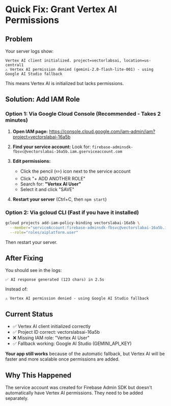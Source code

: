 # Quick Fix: Grant Vertex AI Permissions

## Problem
Your server logs show:
```
Vertex AI client initialized. project=vectorlabsai, location=us-central1
⚠️ Vertex AI permission denied (gemini-2.0-flash-lite-001) - using Google AI Studio fallback
```

This means Vertex AI is initialized but lacks permissions.

## Solution: Add IAM Role

### Option 1: Via Google Cloud Console (Recommended - Takes 2 minutes)

1. **Open IAM page:**
   https://console.cloud.google.com/iam-admin/iam?project=vectorslabai-16a5b

2. **Find your service account:**
   Look for: `firebase-adminsdk-fbsvc@vectorslabai-16a5b.iam.gserviceaccount.com`

3. **Edit permissions:**
   - Click the pencil (✏️) icon next to the service account
   - Click "+ ADD ANOTHER ROLE"
   - Search for: **"Vertex AI User"**
   - Select it and click "SAVE"

4. **Restart your server** (Ctrl+C, then `npm start`)

### Option 2: Via gcloud CLI (Fast if you have it installed)

```bash
gcloud projects add-iam-policy-binding vectorslabai-16a5b \
  --member="serviceAccount:firebase-adminsdk-fbsvc@vectorslabai-16a5b.iam.gserviceaccount.com" \
  --role="roles/aiplatform.user"
```

Then restart your server.

## After Fixing

You should see in the logs:
```
✅ AI response generated (123 chars) in 2.5s
```

Instead of:
```
⚠️ Vertex AI permission denied - using Google AI Studio fallback
```

## Current Status

- ✅ Vertex AI client initialized correctly
- ✅ Project ID correct: vectorslabsai-16a5b
- ❌ Missing IAM role: "Vertex AI User"
- ✅ Fallback working: Google AI Studio (GEMINI_API_KEY)

**Your app still works** because of the automatic fallback, but Vertex AI will be faster and more scalable once permissions are added.

## Why This Happened

The service account was created for Firebase Admin SDK but doesn't automatically have Vertex AI permissions. They need to be added separately.
